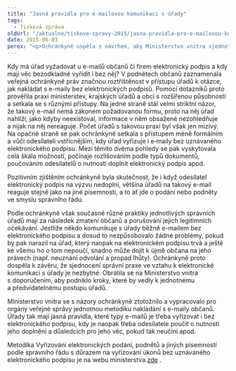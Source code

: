 ```yaml
---
title: "Jasná pravidla pro e-mailovou komunikaci s úřady"
tags:
  - Tisková zpráva
oldUrl: "/aktualne/tiskove-zpravy-2015/jasna-pravidla-pro-e-mailovou-komunikaci-s-urady"
date: 2015-06-03
perex: "<p>Ochránkyně uspěla s návrhem, aby Ministerstvo vnitra sjednotilo způsob, jakým různé úřady a úředníci veřejné správy vyřizují e-maily od občanů. Nová metodika ministerstva stanovila jasná pravidla, kdy mají úřady vyřizovat e-maily i bez elektronického podpisu a kdy mají odesílatele vyzvat k jeho doplnění, aby bylo možné e-mail považovat za podání podle správního řádu.</p>"
---
```


<!-- imported from the old website -->

<p>Kdy má úřad vyžadovat u e-mailů občanů či firem elektronický podpis a kdy mají věc bezodkladně vyřídit i bez něj? V podnětech občanů zaznamenala veřejná ochránkyně práv značnou roztříštěnost v přístupu úřadů k otázce, jak nakládat s e-maily bez elektronických podpisů. Pomocí dotazníků proto prověřila praxi ministerstev, krajských úřadů a obcí s rozšířenou působností a setkala se s různými přístupy. Na jedné straně stál velmi striktní názor, že takový e-mail nemá zákonem požadovanou formu, proto na něj úřad nahlíží, jako kdyby neexistoval, informace v něm obsažené nezohledňuje a nijak na něj nereaguje. Počet úřadů s takovou praxí byl však jen mizivý. Na opačné straně se pak ochránkyně setkala s přístupem méně formálním a vůči odesílateli vstřícnějším, kdy úřad vyřizuje i e‑maily bez uznávaného elektronického podpisu. Mezi těmito dvěma pohledy se pak vyskytovala celá škála možností, počínaje rozlišováním podle typů dokumentů, poučováním odesílatelů o nutnosti doplnit elektronický podpis apod. </p><p>Pozitivním zjištěním ochránkyně byla skutečnost, že i když odesílatel elektronický podpis na výzvu nedoplní, většina úřadů na takový e-mail reaguje stejně jako na jiné písemnosti, a to ať jde o podání nebo podněty ve smyslu správního řádu.</p><p>Podle ochránkyně však současné různé praktiky jednotlivých správních úřadů mají za následek zmatení občanů a porušování jejich legitimních očekávání. Jestliže někdo komunikuje s úřady běžně e-mailem bez elektronického podpisu a dosud to nezpůsobovalo žádné problémy, pokud by pak narazil na úřad, který naopak na elektronickém podpisu trvá a ještě ke všemu ho o tom nepoučí, snadno může dojít k újmě občana na jeho právech (např. neuznání odvolání a propad lhůty). Ochránkyně proto dospěla k závěru, že sjednocení správní praxe ve vztahu k elektronické komunikaci s úřady je nezbytné. Obrátila se na Ministerstvo vnitra s doporučením, aby podniklo kroky, které by vedly k jednotnému a předvídatelnému postupu úřadů.</p><p>Ministerstvo vnitra se s názory ochránkyně ztotožnilo a vypracovalo pro orgány veřejné správy jednotnou metodiku nakládání s e-maily občanů. Úřady tak mají jasná pravidla, které typy e-mailů je třeba vyřizovat i bez elektronického podpisu, kdy je naopak třeba odesílatele poučit o nutnosti jeho doplnění a důsledcích pro jeho věc, pokud tak neučiní apod.</p><p>Metodika Vyřizování elektronických podání, podnětů a jiných písemností podle správního řádu s důrazem na vyřizování úkonů bez uznávaného elektronického podpisu je na webu ministerstva <a title="Otevření do nového okna" href="http://www.mvcr.cz/clanek/spravni-rad-metodicke-pomucky-ke-spravnimu-radu-metodicke-pomucky-ke-spravnimu-radu.aspx" target="_blank">zde</a> .</p>
